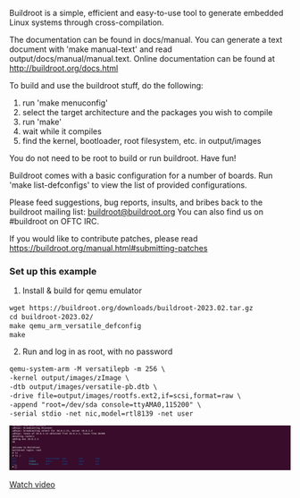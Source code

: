 Buildroot is a simple, efficient and easy-to-use tool to generate embedded
Linux systems through cross-compilation.

The documentation can be found in docs/manual. You can generate a text
document with 'make manual-text' and read output/docs/manual/manual.text.
Online documentation can be found at http://buildroot.org/docs.html

To build and use the buildroot stuff, do the following:

1) run 'make menuconfig'
2) select the target architecture and the packages you wish to compile
3) run 'make'
4) wait while it compiles
5) find the kernel, bootloader, root filesystem, etc. in output/images

You do not need to be root to build or run buildroot.  Have fun!

Buildroot comes with a basic configuration for a number of boards. Run
'make list-defconfigs' to view the list of provided configurations.

Please feed suggestions, bug reports, insults, and bribes back to the
buildroot mailing list: buildroot@buildroot.org
You can also find us on #buildroot on OFTC IRC.

If you would like to contribute patches, please read
https://buildroot.org/manual.html#submitting-patches

### Set up this example 

1. Install & build for qemu emulator
```shell
wget https://buildroot.org/downloads/buildroot-2023.02.tar.gz
cd buildroot-2023.02/
make qemu_arm_versatile_defconfig
make
```
2. Run and log in as root, with no password
```shell
qemu-system-arm -M versatilepb -m 256 \
-kernel output/images/zImage \
-dtb output/images/versatile-pb.dtb \
-drive file=output/images/rootfs.ext2,if=scsi,format=raw \
-append "root=/dev/sda console=ttyAMA0,115200" \
-serial stdio -net nic,model=rtl8139 -net user
```
![shot1](./buildroot-quickstart/Screenshot%20from%202023-04-17%2014-53-30.png)

[Watch video](./buildroot-quickstart/buildroot-quickstart.mkv)
